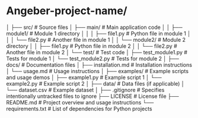 # Angeber-project-name/
│
├── src/                       # Source files
│   ├── main/                  # Main application code
│   │   ├── module1/           # Module 1 directory
│   │   │   ├── file1.py       # Python file in module 1
│   │   │   └── file2.py       # Another file in module 1
│   │   └── module2/           # Module 2 directory
│   │       ├── file1.py       # Python file in module 2
│   │       └── file2.py       # Another file in module 2
│   └── test/                  # Test code
│       ├── test_module1.py    # Tests for module 1
│       └── test_module2.py    # Tests for module 2
│
├── docs/                      # Documentation files
│   ├── installation.md        # Installation instructions
│   └── usage.md               # Usage instructions
│
├── examples/                  # Example scripts and usage demos
│   ├── example1.py            # Example script 1
│   └── example2.py            # Example script 2
│
├── data/                      # Data files (if applicable)
│   └── dataset.csv            # Example dataset
│
├── .gitignore                 # Specifies intentionally untracked files to ignore
├── LICENSE                    # License file
├── README.md                  # Project overview and usage instructions
└── requirements.txt           # List of dependencies for Python projects
